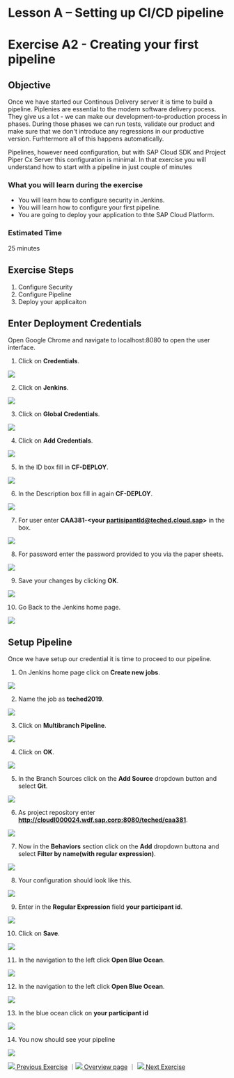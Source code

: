 # Lesson A – Setting up CI/CD pipeline
# Exercise A2 - Creating your first pipeline

## Objective
Once we have started our Continous Delivery server it is time to build a pipeline. Piplenies are essential to the modern software delivery pocess. They give us a lot - we can make our development-to-production process in phases. During those phases we can run tests, validate our product and make sure that we don't introduce any regressions in our productive version. Furhtermore all of this happens automatically.

Pipelines, however need configuration, but with SAP Cloud SDK and Project Piper Cx Server this configuration is minimal. In that exercise you will understand how to start with a pipeline in just couple of minutes

### What you will learn during the exercise
* You will learn how to configure security in Jenkins.
* You will learn how to configure your first pipeline.
* You are going to deploy your application to thte SAP Cloud Platform.

### Estimated Time
25 minutes

## Exercise Steps

1. Configure Security
2. Configure Pipeline
3. Deploy your applicaiton

## Enter Deployment Credentials
Open Google Chrome and navigate to localhost:8080 to open the user interface.

1. Click on **Credentials**.

![](../../images/a/a2_credentials.png)

2. Click on **Jenkins**.

![](../../images/a/a2_jenkins.png)

3. Click on **Global Credentials**.

![](../../images/a/a2_global_credentials.png)

4. Click on **Add Credentials**.

![](../../images/a/a2_add_credentials.png)


5. In the ID box fill in **CF-DEPLOY**.

![](../../images/a/a2_id_cf_deploy.png)


6. In the Description box fill in again **CF-DEPLOY**.

![](../../images/a/a2_desc_cf_deploy.png)

7. For user enter **CAA381-\<your partisipantId@teched.cloud.sap>** in the box.

![](../../images/a/a2_enter_user.png)

8. For password enter the password provided to you via the paper sheets.

![](../../images/a/a2_enter_pass.png)

9. Save your changes by clicking **OK**.

![](../../images/a/a2_click_ok.png)

10. Go Back to the Jenkins home page.

![](../../images/a/a2_back_to_jenkins.png)

## Setup Pipeline

Once we have setup our credential it is time to proceed to our pipeline. 

1. On Jenkins home page click on **Create new jobs**.

![](../../images/a/a2_create_new-job.png)

2. Name the job as **teched2019**.

![](../../images/a/a2_name_job.png)

3. Click on **Multibranch Pipeline**.

![](../../images/a/a2_multibranch_pipeline.png)


4. Click on **OK**.

![](../../images/a/a2_ok.png)

5. In the Branch Sources click on the **Add Source** dropdown button and select **Git**.

![](../../images/a/a2_source_git.png)

6. As project repository enter **http://cloudl000024.wdf.sap.corp:8080/teched/caa381**.

![](../../images/a/a2_project_repo.png)

7. Now in the **Behaviors** section click on the **Add** dropdown buttona and select **Filter by name(with regular expression)**.

![](../../images/a/a2_filter_by_name.png)

8. Your configuration should look like this.

![](../../images/a/a2_summary_screen.png)

9. Enter in the **Regular Expression** field **your participant id**.

![](../../images/a/a2_porject_id.png)

10. Click on **Save**.

![](../../images/a/a2_click_save.png)

11. In the navigation to the left click **Open Blue Ocean**.

![](../../images/a/a2_open_blue_ocean.png)

12. In the navigation to the left click **Open Blue Ocean**.

![](../../images/a/a2_open_blue_ocean.png)


13. In the blue ocean click on **your participant id**

![](../../images/a/a2_participant-id.png)


14. You now should see your pipeline

![](../../images/a/a2_pipeline.png)




[![](../../images/nav-previous.png) Previous Exercise](../A1/README.md) ｜[![](../../images/nav-home.png) Overview page](../../README.md) ｜ [![](../../images/nav-next.png) Next Exercise](../../overviews/B/README.md)

